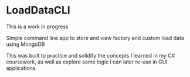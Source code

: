 # LoadDataCLI

This is a work in progress

Simple command line app to store and view factory and custom load data using MongoDB

This was built to practice and solidify the concepts I learned in my C# coursework, as well as explore some logic I can later re-use in GUI applications.
